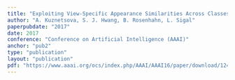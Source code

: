 ```yaml
---
title: "Exploiting View-Specific Appearance Similarities Across Classes for Zero-shot Pose Prediction: A Metric Learning Approach"
author: "A. Kuznetsova, S. J. Hwang, B. Rosenhahn, L. Sigal"
paperpubdate: "2017"
date: 2017
conference: "Conference on Artificial Intelligence (AAAI)"
anchor: "pub2"
type: "publication"
layout: "publication"
pdf: "https://www.aaai.org/ocs/index.php/AAAI/AAAI16/paper/download/12438/12125"
---
```

